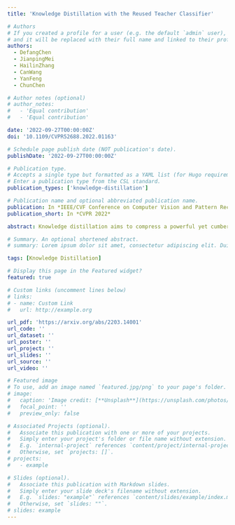 ```yaml
---
title: 'Knowledge Distillation with the Reused Teacher Classifier'

# Authors
# If you created a profile for a user (e.g. the default `admin` user), write the username (folder name) here
# and it will be replaced with their full name and linked to their profile.
authors:
  - DefangChen
  - JianpingMei
  - HailinZhang
  - CanWang
  - YanFeng
  - ChunChen

# Author notes (optional)
# author_notes:
#   - 'Equal contribution'
#   - 'Equal contribution'

date: '2022-09-27T00:00:00Z'
doi: '10.1109/CVPR52688.2022.01163'

# Schedule page publish date (NOT publication's date).
publishDate: '2022-09-27T00:00:00Z'

# Publication type.
# Accepts a single type but formatted as a YAML list (for Hugo requirements).
# Enter a publication type from the CSL standard.
publication_types: ['knowledge-distillation']

# Publication name and optional abbreviated publication name.
publication: In *IEEE/CVF Conference on Computer Vision and Pattern Recognition*
publication_short: In *CVPR 2022*

abstract: Knowledge distillation aims to compress a powerful yet cumbersome teacher model into a lightweight student model without much sacrifice of performance. For this purpose, various approaches have been proposed over the past few years, generally with elaborately designed knowledge representations, which in turn increase the difficulty of model development and interpretation. In contrast, we empirically show that a simple knowledge distillation technique is enough to significantly narrow down the teacher-student performance gap. We directly reuse the discriminative classifier from the pre-trained teacher model for student inference and train a student encoder through feature alignment with a single ℓ2 loss. In this way, the student model is able to achieve exactly the same performance as the teacher model provided that their extracted features are perfectly aligned. An additional projector is developed to help the student encoder match with the teacher classifier, which renders our technique applicable to various teacher and student architectures. Extensive experiments demonstrate that our technique achieves state-of-the-art results at the modest cost of compression ratio due to the added projector.

# Summary. An optional shortened abstract.
# summary: Lorem ipsum dolor sit amet, consectetur adipiscing elit. Duis posuere tellus ac convallis placerat. Proin tincidunt magna sed ex sollicitudin condimentum.

tags: [Knowledge Distillation]

# Display this page in the Featured widget?
featured: true

# Custom links (uncomment lines below)
# links:
# - name: Custom Link
#   url: http://example.org

url_pdf: 'https://arxiv.org/abs/2203.14001'
url_code: ''
url_dataset: ''
url_poster: ''
url_project: ''
url_slides: ''
url_source: ''
url_video: ''

# Featured image
# To use, add an image named `featured.jpg/png` to your page's folder.
# image:
#   caption: 'Image credit: [**Unsplash**](https://unsplash.com/photos/pLCdAaMFLTE)'
#   focal_point: ''
#   preview_only: false

# Associated Projects (optional).
#   Associate this publication with one or more of your projects.
#   Simply enter your project's folder or file name without extension.
#   E.g. `internal-project` references `content/project/internal-project/index.md`.
#   Otherwise, set `projects: []`.
# projects:
#   - example

# Slides (optional).
#   Associate this publication with Markdown slides.
#   Simply enter your slide deck's filename without extension.
#   E.g. `slides: "example"` references `content/slides/example/index.md`.
#   Otherwise, set `slides: ""`.
# slides: example
---
```


<!-- {{% callout note %}}
Click the _Cite_ button above to demo the feature to enable visitors to import publication metadata into their reference management software.
{{% /callout %}}

{{% callout note %}}
Create your slides in Markdown - click the _Slides_ button to check out the example.
{{% /callout %}}

Add the publication's **full text** or **supplementary notes** here. You can use rich formatting such as including [code, math, and images](https://docs.hugoblox.com/content/writing-markdown-latex/). -->
